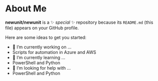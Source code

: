 # About Me


**newunit/newunit** is a ✨ _special_ ✨ repository because its `README.md` (this file) appears on your GitHub profile.

Here are some ideas to get you started:

- 🔭 I’m currently working on ...
- Scripts for automation in Azure and AWS
- 🌱 I’m currently learning ...
- PowerShell and Python
- 🤔 I’m looking for help with ...
- PowerShell and Python

